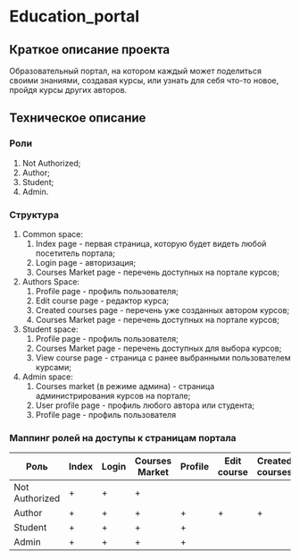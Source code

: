 # Education_portal #

## Краткое описание проекта ##

Образовательный портал, на котором каждый может поделиться своими знаниями, создавая курсы, или узнать для себя что-то новое, пройдя курсы других авторов.

## Техническое описание ##

### Роли
1. Not Authorized;
2. Author;
3. Student;
4. Admin.


### Структура
1. Common space:
    1. Index page - первая страница, которую будет видеть любой посетитель портала;
    2. Login page - авторизация;
    3. Courses Market page - перечень доступных на портале курсов;
2. Authors Space: 
    1. Profile page - профиль пользователя;
    2. Edit course page - редактор курса;
    3. Сreated courses page - перечень уже созданных автором курсов;
    4. Courses Market page - перечень доступных на портале курсов;
3. Student space:
    1. Profile page - профиль пользователя; 
    2. Courses Market page - перечень доступных для выбора курсов;
    3. View course page - страница с ранее выбранными пользователем курсами;
4. Admin space:
    1. Courses market (в режиме админа) - страница администрирования курсов на портале;
    2. User profile page - профиль любого автора или студента;
    3. Profile page - профиль пользователя

### Маппинг ролей на доступы к страницам портала
|       Роль     | Index | Login | Courses Market | Profile | Edit course   | Сreated courses | View course | User profile | 
| -------------- | ----- | ----- | -------------- | ------- | ------------- |---------------- |------------ |------------- |
| Not Authorized |   +   |   +   |       +        |         |               |                 |             |              |
|     Author     |   +   |   +   |       +        |    +    |       +       |        +        |             |              |
|     Student    |   +   |   +   |       +        |    +    |               |                 |      +      |              |
|      Admin     |   +   |   +   |       +        |    +    |               |                 |             |      +       |